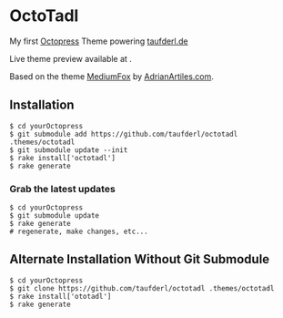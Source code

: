 # OctoTadl #

My first [Octopress](http://Octopress.org) Theme powering [taufderl.de](http://taufderl.de)

Live theme preview available at .

Based on the theme [MediumFox](https://github.com/sevenadrian/MediumFox) by [AdrianArtiles.com](http://AdrianArtiles.com).

## Installation ##

````
$ cd yourOctopress
$ git submodule add https://github.com/taufderl/octotadl .themes/octotadl
$ git submodule update --init
$ rake install['octotadl']
$ rake generate
````

### Grab the latest updates ###

````
$ cd yourOctopress
$ git submodule update
$ rake generate
# regenerate, make changes, etc...
````

## Alternate Installation Without Git Submodule ##
````
$ cd yourOctopress
$ git clone https://github.com/taufderl/octotadl .themes/octotadl
$ rake install['ototadl']
$ rake generate
````
